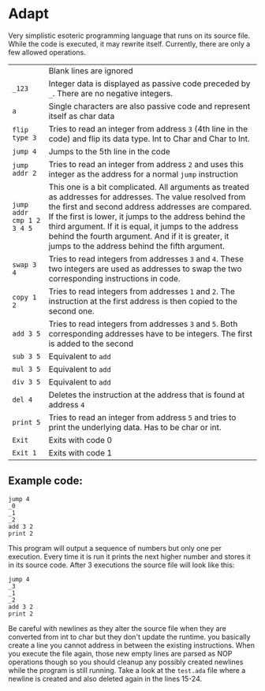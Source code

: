 # Adapt

Very simplistic esoteric programming language that runs on its source file. 
While the code is executed, it may rewrite itself. Currently, there are only a few allowed operations.

| | |
|---|---|
| | Blank lines are ignored |
| `_123` | Integer data is displayed as passive code preceded by `_`. There are no negative integers. |
| `a` | Single characters are also passive code and represent itself as char data |
| `flip type 3` | Tries to read an integer from address `3` (4th line in the code) and flip its data type. Int to Char and Char to Int. |
| `jump 4` | Jumps to the 5th line in the code |
| `jump addr 2` | Tries to read an integer from address `2` and uses this integer as the address for a normal `jump` instruction |
| `jump addr cmp 1 2 3 4 5` | This one is a bit complicated. All arguments as treated as addresses for addresses. The value resolved from the first and second address addresses are compared. If the first is lower, it jumps to the address behind the third argument. If it is equal, it jumps to the address behind the fourth argument. And if it is greater, it jumps to the address behind the fifth argument. |
| `swap 3 4` | Tries to read integers from addresses `3` and `4`. These two integers are used as addresses to swap the two corresponding instructions in code. |
| `copy 1 2` | Tries to read integers from addresses `1` and `2`. The instruction at the first address is then copied to the second one. |
| `add 3 5` | Tries to read integers from addresses `3` and `5`. Both corresponding addresses have to be integers. The first is added to the second |
| `sub 3 5` | Equivalent to `add` |
| `mul 3 5` | Equivalent to `add` |
| `div 3 5` | Equivalent to `add` |
| `del 4` | Deletes the instruction at the address that is found at address `4` |
| `print 5` | Tries to read an integer from address `5` and tries to print the underlying data. Has to be char or int. |
| `Exit` | Exits with code 0 |
| `Exit 1` | Exits with code 1 |

## Example code:

```
jump 4
_0
_1
_2
add 3 2
print 2
```

This program will output a sequence of numbers but only one per execution. 
Every time it is run it prints the next higher number and stores it in its source code.
After 3 executions the source file will look like this:

```
jump 4
_3
_1
_2
add 3 2
print 2
```

Be careful with newlines as they alter the source file when they are converted from int to char but they don't update
the runtime. you basically create a line you cannot address in between the existing instructions. When you execute the
file again, those new empty lines are parsed as NOP operations though so you should cleanup any possibly created 
newlines while the program is still running. Take a look at the `test.ada` file where a newline is created and also 
deleted again in the lines 15-24.